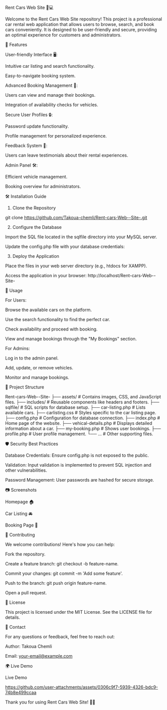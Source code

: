 Rent Cars Web Site 🚗💻

Welcome to the Rent Cars Web Site repository! This project is a professional car rental web application that allows users to browse, search, and book cars conveniently. It is designed to be user-friendly and secure, providing an optimal experience for customers and administrators.

🌟 Features

User-friendly Interface 🖥️:

Intuitive car listing and search functionality.

Easy-to-navigate booking system.

Advanced Booking Management 📅:

Users can view and manage their bookings.

Integration of availability checks for vehicles.

Secure User Profiles 🔒:

Password update functionality.

Profile management for personalized experience.

Feedback System 💬:

Users can leave testimonials about their rental experiences.

Admin Panel 🛠️:

Efficient vehicle management.

Booking overview for administrators.

🛠️ Installation Guide

1. Clone the Repository

git clone https://github.com/Takoua-chemli/Rent-cars-Web--Site-.git

2. Configure the Database

Import the SQL file located in the sqlfile directory into your MySQL server.

Update the config.php file with your database credentials:

<?php
define('DB_HOST', 'your_host');
define('DB_USER', 'your_user');
define('DB_PASS', 'your_password');
define('DB_NAME', 'your_database_name');
?>

3. Deploy the Application

Place the files in your web server directory (e.g., htdocs for XAMPP).

Access the application in your browser: http://localhost/Rent-cars-Web--Site-

🚀 Usage

For Users:

Browse the available cars on the platform.

Use the search functionality to find the perfect car.

Check availability and proceed with booking.

View and manage bookings through the "My Bookings" section.

For Admins:

Log in to the admin panel.

Add, update, or remove vehicles.

Monitor and manage bookings.

📂 Project Structure

Rent-cars-Web--Site-
├── assets/               # Contains images, CSS, and JavaScript files.
├── includes/             # Reusable components like headers and footers.
├── sqlfile/              # SQL scripts for database setup.
├── car-listing.php       # Lists available cars.
├── carlisting.css        # Styles specific to the car listing page.
├── config.php            # Configuration for database connection.
├── index.php             # Home page of the website.
├── vehical-details.php   # Displays detailed information about a car.
├── my-booking.php        # Shows user bookings.
├── profile.php           # User profile management.
└── ...                   # Other supporting files.

🛡️ Security Best Practices

Database Credentials: Ensure config.php is not exposed to the public.

Validation: Input validation is implemented to prevent SQL injection and other vulnerabilities.

Password Management: User passwords are hashed for secure storage.

📷 Screenshots

Homepage 🏠



Car Listing 🚘



Booking Page 📅



🤝 Contributing

We welcome contributions! Here's how you can help:

Fork the repository.

Create a feature branch: git checkout -b feature-name.

Commit your changes: git commit -m 'Add some feature'.

Push to the branch: git push origin feature-name.

Open a pull request.

📜 License

This project is licensed under the MIT License. See the LICENSE file for details.

📧 Contact

For any questions or feedback, feel free to reach out:

Author: Takoua Chemli

Email: your-email@example.com

🌍 Live Demo

Live Demo 


https://github.com/user-attachments/assets/0306c9f7-5939-4326-bdc9-74b8e499ccaa



Thank you for using Rent Cars Web Site! 🚗✨

